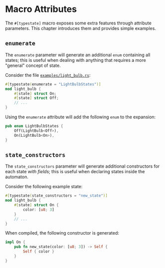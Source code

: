 # Macro Attributes

The `#[typestate]` macro exposes some extra features through attribute parameters.
This chapter introduces them and provides simple examples.

## `enumerate`

The `enumerate` parameter will generate an additional `enum` containing all states;
this is useful when dealing with anything that requires a more "general" concept of state.

Consider the file [`examples/light_bulb.rs`](../examples/light_bulb.rs):

```rust
#[typestate(enumerate = "LightBulbStates")]
mod light_bulb {
    #[state] struct On;
    #[state] struct Off;
    // ...
}
```

Using the `enumerate` attribute will add the following `enum` to the expansion:

```rust
pub enum LightBulbStates {
    Off(LightBulb<Off>),
    On(LightBulb<On>),
}
```

## `state_constructors`

The `state_constructors` parameter will generate additional constructors
for each state *with fields*; this is useful when declaring states inside the automaton.

Consider the following example state:

```rust
#[typestate(state_constructors = "new_state")]
mod light_bulb {
    #[state] struct On {
        color: [u8; 3]
    }
    // ...
}
```

When compiled, the following constructor is generated:

```rust
impl On {
    pub fn new_state(color: [u8; 3]) -> Self {
        Self { color }
    }
}
```
